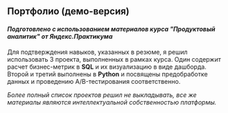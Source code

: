 ## Портфолио (демо-версия)
#### *Подготовлено с использованием материалов курса "Продуктовый аналитик" от Яндекс.Практикума*
Для подтверждения навыков, указанных в резюме, я решил использовать 3 проекта, выполненных в рамках курса. Один содержит расчет бизнес-метрик в **SQL** и их визуализацию в виде дашборда. Второй и третий выполнены в **Python** и посвящены предобработке данных и проведению A/B-тестирования соответственно.

*Более полный список проектов решил не выкладывать, все же материалы являются интеллектуальной собственностью платформы.*
